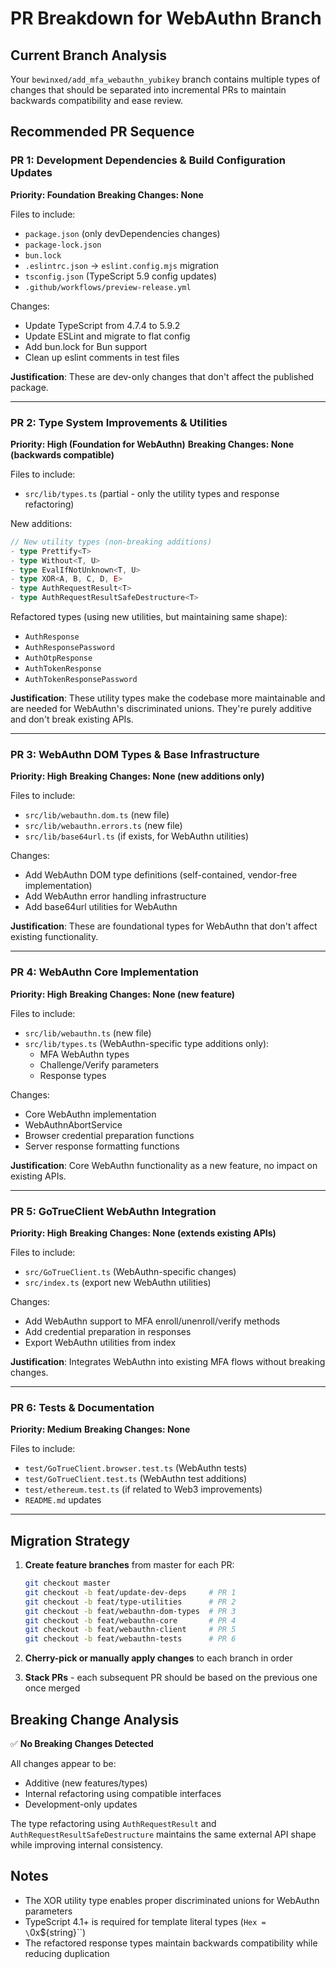 # PR Breakdown for WebAuthn Branch

## Current Branch Analysis
Your `bewinxed/add_mfa_webauthn_yubikey` branch contains multiple types of changes that should be separated into incremental PRs to maintain backwards compatibility and ease review.

## Recommended PR Sequence

### PR 1: Development Dependencies & Build Configuration Updates
**Priority: Foundation**
**Breaking Changes: None**

Files to include:
- `package.json` (only devDependencies changes)
- `package-lock.json` 
- `bun.lock`
- `.eslintrc.json` → `eslint.config.mjs` migration
- `tsconfig.json` (TypeScript 5.9 config updates)
- `.github/workflows/preview-release.yml`

Changes:
- Update TypeScript from 4.7.4 to 5.9.2
- Update ESLint and migrate to flat config
- Add bun.lock for Bun support
- Clean up eslint comments in test files

**Justification**: These are dev-only changes that don't affect the published package.

---

### PR 2: Type System Improvements & Utilities
**Priority: High (Foundation for WebAuthn)**
**Breaking Changes: None (backwards compatible)**

Files to include:
- `src/lib/types.ts` (partial - only the utility types and response refactoring)

New additions:
```typescript
// New utility types (non-breaking additions)
- type Prettify<T>
- type Without<T, U>
- type EvalIfNotUnknown<T, U>
- type XOR<A, B, C, D, E>
- type AuthRequestResult<T>
- type AuthRequestResultSafeDestructure<T>
```

Refactored types (using new utilities, but maintaining same shape):
- `AuthResponse` 
- `AuthResponsePassword`
- `AuthOtpResponse`
- `AuthTokenResponse`
- `AuthTokenResponsePassword`

**Justification**: These utility types make the codebase more maintainable and are needed for WebAuthn's discriminated unions. They're purely additive and don't break existing APIs.

---

### PR 3: WebAuthn DOM Types & Base Infrastructure
**Priority: High**
**Breaking Changes: None (new additions only)**

Files to include:
- `src/lib/webauthn.dom.ts` (new file)
- `src/lib/webauthn.errors.ts` (new file)
- `src/lib/base64url.ts` (if exists, for WebAuthn utilities)

Changes:
- Add WebAuthn DOM type definitions (self-contained, vendor-free implementation)
- Add WebAuthn error handling infrastructure
- Add base64url utilities for WebAuthn

**Justification**: These are foundational types for WebAuthn that don't affect existing functionality.

---

### PR 4: WebAuthn Core Implementation
**Priority: High**
**Breaking Changes: None (new feature)**

Files to include:
- `src/lib/webauthn.ts` (new file)
- `src/lib/types.ts` (WebAuthn-specific type additions only):
  - MFA WebAuthn types
  - Challenge/Verify parameters
  - Response types

Changes:
- Core WebAuthn implementation
- WebAuthnAbortService
- Browser credential preparation functions
- Server response formatting functions

**Justification**: Core WebAuthn functionality as a new feature, no impact on existing APIs.

---

### PR 5: GoTrueClient WebAuthn Integration
**Priority: High**
**Breaking Changes: None (extends existing APIs)**

Files to include:
- `src/GoTrueClient.ts` (WebAuthn-specific changes)
- `src/index.ts` (export new WebAuthn utilities)

Changes:
- Add WebAuthn support to MFA enroll/unenroll/verify methods
- Add credential preparation in responses
- Export WebAuthn utilities from index

**Justification**: Integrates WebAuthn into existing MFA flows without breaking changes.

---

### PR 6: Tests & Documentation
**Priority: Medium**
**Breaking Changes: None**

Files to include:
- `test/GoTrueClient.browser.test.ts` (WebAuthn tests)
- `test/GoTrueClient.test.ts` (WebAuthn test additions)
- `test/ethereum.test.ts` (if related to Web3 improvements)
- `README.md` updates

---

## Migration Strategy

1. **Create feature branches** from master for each PR:
   ```bash
   git checkout master
   git checkout -b feat/update-dev-deps     # PR 1
   git checkout -b feat/type-utilities      # PR 2
   git checkout -b feat/webauthn-dom-types  # PR 3
   git checkout -b feat/webauthn-core       # PR 4
   git checkout -b feat/webauthn-client     # PR 5
   git checkout -b feat/webauthn-tests      # PR 6
   ```

2. **Cherry-pick or manually apply changes** to each branch in order

3. **Stack PRs** - each subsequent PR should be based on the previous one once merged

## Breaking Change Analysis

✅ **No Breaking Changes Detected**

All changes appear to be:
- Additive (new features/types)
- Internal refactoring using compatible interfaces
- Development-only updates

The type refactoring using `AuthRequestResult` and `AuthRequestResultSafeDestructure` maintains the same external API shape while improving internal consistency.

## Notes

- The XOR utility type enables proper discriminated unions for WebAuthn parameters
- TypeScript 4.1+ is required for template literal types (`Hex = \`0x${string}\``)
- The refactored response types maintain backwards compatibility while reducing duplication